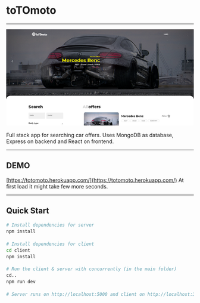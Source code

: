 # toTOmoto

---

![MAIN PAGE SCREENSHOT](https://raw.githubusercontent.com/antpXD/totomoto/master/client/src/images/mainpage-screenshot.png)

Full stack app for searching car offers. Uses MongoDB as database, Express on backend and React on frontend. 

---

## DEMO
[https://totomoto.herokuapp.com/](https://totomoto.herokuapp.com/)
At first load it might take few more seconds.

---

## Quick Start

``` bash
# Install dependencies for server
npm install

# Install dependencies for client
cd client
npm install

# Run the client & server with concurrently (in the main folder)
cd..
npm run dev

# Server runs on http://localhost:5000 and client on http://localhost:3000
```
